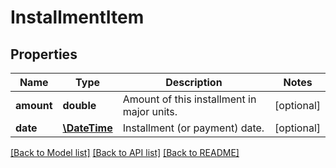 # InstallmentItem

## Properties
Name | Type | Description | Notes
------------ | ------------- | ------------- | -------------
**amount** | **double** | Amount of this installment in major units. | [optional] 
**date** | [**\DateTime**](\DateTime.md) | Installment (or payment) date. | [optional] 

[[Back to Model list]](../README.md#documentation-for-models) [[Back to API list]](../README.md#documentation-for-api-endpoints) [[Back to README]](../README.md)


